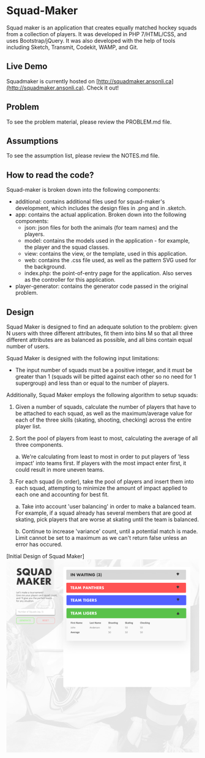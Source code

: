 # Squad-Maker

Squad maker is an application that creates equally matched hockey squads from a collection of players. It was developed in PHP 7/HTML/CSS, and uses Bootstrap/jQuery. It was also developed with the help of tools including Sketch, Transmit, Codekit, WAMP, and Git.

## Live Demo

Squadmaker is currently hosted on [http://squadmaker.ansonli.ca](http://squadmaker.ansonli.ca). Check it out!

## Problem

To see the problem material, please review the PROBLEM.md file.

## Assumptions

To see the assumption list, please review the NOTES.md file.

## How to read the code?

Squad-maker is broken down into the following components:

* additional: contains additional files used for squad-maker's development, which includes the design files in .png and in .sketch.
* app: contains the actual application. Broken down into the following components:
  * json: json files for both the animals (for team names) and the players.
  * model: contains the models used in the application - for example, the player and the squad classes.
  * view: contains the view, or the template, used in this application.
  * web: contains the .css file used, as well as the pattern SVG used for the background.
  * index.php: the point-of-entry page for the application. Also serves as the controller for this application.
* player-generator: contains the generator code passed in the original problem.

## Design

Squad Maker is designed to find an adequate solution to the problem: given N users with three different attributes, fit them into bins M so that all three different attributes are as balanced as possible, and all bins contain equal number of users.

Squad Maker is designed with the following input limitations:

- The input number of squads must be a positive integer, and it must be greater than 1 (squads will be pitted against each other so no need for 1 supergroup) and less than or equal to the number of players.

Additionally, Squad Maker employs the following algorithm to setup squads:

  1. Given a number of squads, calculate the number of players that have to be attached to each squad, as well as the maximum/average value for each of the three skills (skating, shooting, checking) across the entire player list.
  
  2. Sort the pool of players from least to most, calculating the average of all three components.
  
      a. We're calculating from least to most in order to put players of 'less impact' into teams first. If players with the most impact enter first, it could result in more uneven teams.
      
  3. For each squad (in order), take the pool of players and insert them into each squad, attempting to minimize the amount of impact applied to each one and accounting for best fit. 
  
      a. Take into account 'user balancing' in order to make a balanced team. For example, if a squad already has several members that are good at skating, pick players that are worse at skating until the team is balanced.
      
      b. Continue to increase 'variance' count, until a potential match is made. Limit cannot be set to a maximum as we can't return false unless an error has occured.

[Initial Design of Squad Maker]
![Initial Design of Squad Maker](https://github.com/anson-li/squad-maker/blob/master/additional/design.png)
